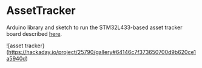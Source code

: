 # AssetTracker

Arduino library and sketch to run the STM32L433-based asset tracker board described [here](https://hackaday.io/project/25790-asset-tracker).

![asset tracker}(https://hackaday.io/project/25790/gallery#64146c7f373650700d9b620ce1a5940d)
